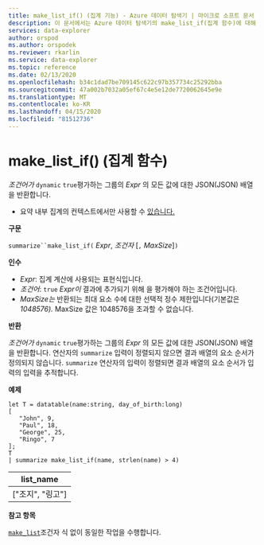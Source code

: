 ```yaml
---
title: make_list_if() (집계 기능) - Azure 데이터 탐색기 | 마이크로 소프트 문서
description: 이 문서에서는 Azure 데이터 탐색기의 make_list_if(집계 함수)에 대해 설명합니다.
services: data-explorer
author: orspod
ms.author: orspodek
ms.reviewer: rkarlin
ms.service: data-explorer
ms.topic: reference
ms.date: 02/13/2020
ms.openlocfilehash: b34c1dad7be709145c622c97b357734c25292bba
ms.sourcegitcommit: 47a002b7032a05ef67c4e5e12de7720062645e9e
ms.translationtype: MT
ms.contentlocale: ko-KR
ms.lasthandoff: 04/15/2020
ms.locfileid: "81512736"
---
```

# <a name="make_list_if-aggregation-function"></a>make_list_if() (집계 함수)

*조건어가* `dynamic` `true`평가하는 그룹의 *Expr* 의 모든 값에 대한 JSON(JSON) 배열을 반환합니다.

* 요약 내부 집계의 컨텍스트에서만 사용할 수 [있습니다.](summarizeoperator.md)

**구문**

`summarize``make_list_if(` *Expr*, *조건자* [`,` *MaxSize*]`)`

**인수**

* *Expr*: 집계 계산에 사용되는 표현식입니다.
* *조건어*: `true` *Expr이* 결과에 추가되기 위해 을 평가해야 하는 조건어입니다.
* *MaxSize는* 반환되는 최대 요소 수에 대한 선택적 정수 제한입니다(기본값은 *1048576).* MaxSize 값은 1048576을 초과할 수 없습니다.

**반환**

*조건어가* `dynamic` `true`평가하는 그룹의 *Expr* 의 모든 값에 대한 JSON(JSON) 배열을 반환합니다.
연산자의 `summarize` 입력이 정렬되지 않으면 결과 배열의 요소 순서가 정의되지 않습니다.
`summarize` 연산자의 입력이 정렬되면 결과 배열의 요소 순서가 입력의 입력을 추적합니다.

**예제**

```kusto
let T = datatable(name:string, day_of_birth:long)
[
   "John", 9,
   "Paul", 18,
   "George", 25,
   "Ringo", 7
];
T
| summarize make_list_if(name, strlen(name) > 4)
```

|list_name|
|----|
|["조지", "링고"]|

**참고 항목**

[`make_list`](./makelist-aggfunction.md)조건자 식 없이 동일한 작업을 수행합니다.